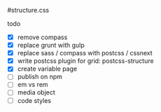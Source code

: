 #structure.css

todo
- [x] remove compass 
- [x] replace grunt with gulp
- [x] replace sass / compass with postcss / cssnext
- [x] write postcss plugin for grid: postcss-structure
- [x] create variable page
- [ ] publish on npm
- [ ] em vs rem
- [ ] media object
- [ ] code styles